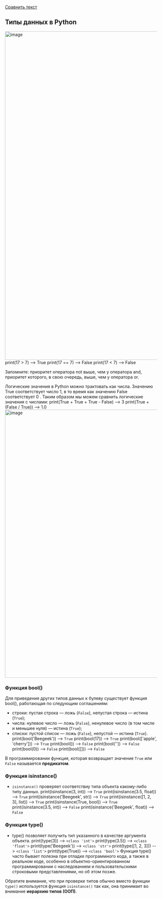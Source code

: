[Сравнить текст](https://text-compare.com/)

## Типы данных в Python
<img width="1084" alt="image" src="https://github.com/luta-wolf/luta-wolf/assets/58044383/ea82afef-af05-4fd2-b18e-21169d691065">
    print(17 > 7)  --> True
    print(17 == 7) --> False
    print(17 < 7)  --> False

Запомните: приоритет оператора not выше, чем у оператора and, приоритет которого, в свою очередь, выше, чем у оператора or.

Логические значения в Python можно трактовать как числа. Значению True соответствует число 1, в то время как значению False соответствует 0 . Таким образом мы можем сравнить логические значения с числами:
    print(True + True + True - False)	--> 3
    print(True + (False / True))		--> 1.0
<img width="885" alt="image" src="https://github.com/luta-wolf/luta-wolf/assets/58044383/496c378c-b37c-4ef6-932b-7bfbb738793b">

### Функция bool()
Для приведения других типов данных к булеву существует функция bool(), работающая по следующим соглашениям:

- строки: пустая строка — ложь (`False`), непустая строка — истина (`True`);
- числа: нулевое число — ложь (`False`), ненулевое число (в том числе и меньшее нуля) — истина (`True`);
- списки: пустой список — ложь (`False`), непустой — истина (`True`).
    print(bool('Beegeek'))				--> `True`
    print(bool(17))						--> `True`
    print(bool(['apple', 'cherry']))	--> `True`
    print(bool())						--> `False`
    print(bool(''))						--> `False`
    print(bool(0))						--> `False`
    print(bool([]))						--> `False`

В программировании функция, которая возвращает значение `True` или `False` называется **предикатом**.

### Функция isinstance()
- `isinstance()` проверяет соответствиу типа объекта какому-либо типу данных.
print(isinstance(3, int))			--> `True`
print(isinstance(3.5, float))		--> `True`
print(isinstance('Beegeek', str))	--> `True`
print(isinstance([1, 2, 3], list))	--> `True`
print(isinstance(True, bool))		--> `True`
print(isinstance(3.5, int))			--> `False`
print(isinstance('Beegeek', float))	--> `False`

### Функция type()
- type() позволяет получить тип указанного в качестве аргумента объекта.
    print(type(3))			--> `<class 'int'>`
    print(type(3.5))		--> `<class 'float'>`
    print(type('Beegeek'))	--> `<class 'str'>`
    print(type([1, 2, 3]))	--> `<class 'list'>`
    print(type(True))		--> `<class 'bool'>`
Функция type() часто бывает полезна при отладке программного кода, а также в реальном коде, особенно в объектно-ориентированном программировании с наследованием и пользовательскими строковыми представлениями, но об этом позже.

Обратите внимание, что при проверке типов обычно вместо функции `type()` используется функция `isinstance()` так как, она принимает во внимание **иерархию типов (ООП)**.
